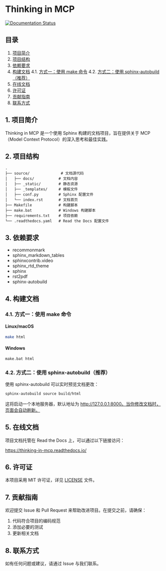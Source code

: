 # Thinking in MCP

[![Documentation Status](https://readthedocs.org/projects/thinking-in-mcp/badge/?version=latest)](https://thinking-in-mcp.readthedocs.io/en/latest/?badge=latest)

## 目录

1. [项目简介](#1-项目简介)
2. [项目结构](#2-项目结构)
3. [依赖要求](#3-依赖要求)
4. [构建文档](#4-构建文档)
   4.1. [方式一：使用 make 命令](#41-方式一使用-make-命令)
   4.2. [方式二：使用 sphinx-autobuild（推荐）](#42-方式二使用-sphinx-autobuild推荐)
5. [在线文档](#5-在线文档)
6. [许可证](#6-许可证)
7. [贡献指南](#7-贡献指南)
8. [联系方式](#8-联系方式)

## 1. 项目简介

Thinking in MCP 是一个使用 Sphinx 构建的文档项目，旨在提供关于 MCP（Model Context Protocol）的深入思考和最佳实践。

## 2. 项目结构

```
.
├── source/              # 文档源代码
│   ├── docs/           # 文档内容
│   ├── _static/        # 静态资源
│   ├── _templates/     # 模板文件
│   ├── conf.py         # Sphinx 配置文件
│   └── index.rst       # 文档首页
├── Makefile            # 构建脚本
├── make.bat            # Windows 构建脚本
├── requirements.txt    # 项目依赖
└── .readthedocs.yaml   # Read the Docs 配置文件
```

## 3. 依赖要求

- recommonmark
- sphinx_markdown_tables
- sphinxcontrib.video
- sphinx_rtd_theme
- sphinx
- rst2pdf
- sphinx-autobuild

## 4. 构建文档

### 4.1. 方式一：使用 make 命令

#### Linux/macOS

```bash
make html
```

#### Windows

```bash
make.bat html
```

### 4.2. 方式二：使用 sphinx-autobuild（推荐）

使用 sphinx-autobuild 可以实时预览文档更改：

```bash
sphinx-autobuild source build/html
```

这将启动一个本地服务器，默认地址为 http://127.0.0.1:8000。当你修改文档时，页面会自动刷新。

## 5. 在线文档

项目文档托管在 Read the Docs 上，可以通过以下链接访问：

https://thinking-in-mcp.readthedocs.io/

## 6. 许可证

本项目采用 MIT 许可证，详见 [LICENSE](LICENSE) 文件。

## 7. 贡献指南

欢迎提交 Issue 和 Pull Request 来帮助改进项目。在提交之前，请确保：

1. 代码符合项目的编码规范
2. 添加必要的测试
3. 更新相关文档

## 8. 联系方式

如有任何问题或建议，请通过 Issue 与我们联系。